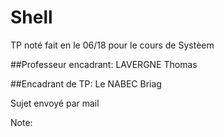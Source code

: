 # Shell

TP noté fait en le 06/18 pour le cours de Systèem

##Professeur encadrant: LAVERGNE Thomas

##Encadrant de TP: Le NABEC Briag

Sujet envoyé par mail

Note:
